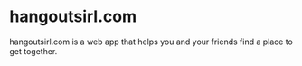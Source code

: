 # hangoutsirl.com

hangoutsirl.com is a web app that helps you and your friends find a place to get together.
